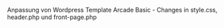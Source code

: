 Anpassung von Wordpress Template Arcade Basic - Changes in style.css, header.php und front-page.php
